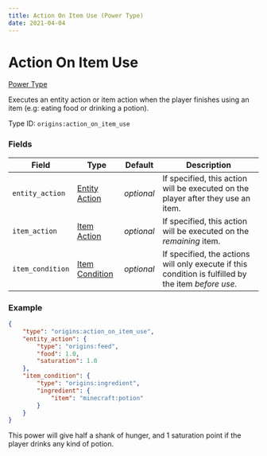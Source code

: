 ```yaml
---
title: Action On Item Use (Power Type)
date: 2021-04-04
---
```


# Action On Item Use

[Power Type](../power_types.md)

Executes an entity action or item action when the player finishes using an item (e.g: eating food or drinking a potion).

Type ID: `origins:action_on_item_use`

### Fields

Field  | Type | Default | Description
-------|------|---------|-------------
`entity_action` | [Entity Action](../entity_actions.md) | _optional_ | If specified, this action will be executed on the player after they use an item.
`item_action` | [Item Action](../item_actions.md) | _optional_ | If specified, this action will be executed on the _remaining_ item.
`item_condition` | [Item Condition](../item_conditions.md) | _optional_ | If specified, the actions will only execute if this condition is fulfilled by the item _before use._


### Example
```json
{
    "type": "origins:action_on_item_use",
    "entity_action": {
        "type": "origins:feed",
        "food": 1.0,
        "saturation": 1.0
    },
    "item_condition": {
        "type": "origins:ingredient",
        "ingredient": {
            "item": "minecraft:potion"
        }
    }
}
```
This power will give half a shank of hunger, and 1 saturation point if the player drinks any kind of potion.